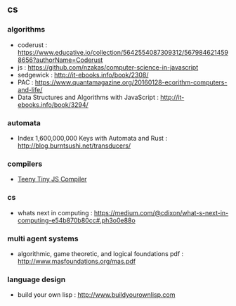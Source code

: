 ## cs

### algorithms
- coderust : https://www.educative.io/collection/5642554087309312/5679846214598656?authorName=Coderust
- js : https://github.com/nzakas/computer-science-in-javascript
- sedgewick : http://it-ebooks.info/book/2308/
- PAC : https://www.quantamagazine.org/20160128-ecorithm-computers-and-life/
- Data Structures and Algorithms with JavaScript : http://it-ebooks.info/book/3294/

### automata
- Index 1,600,000,000 Keys with Automata and Rust : http://blog.burntsushi.net/transducers/

### compilers
- [Teeny Tiny JS Compiler](https://github.com/acdlite/the-super-tiny-compiler/blob/master/super-tiny-compiler.js)

### cs
- whats next in computing : https://medium.com/@cdixon/what-s-next-in-computing-e54b870b80cc#.ph3o0e88o

### multi agent systems
- algorithmic, game theoretic, and logical foundations pdf : http://www.masfoundations.org/mas.pdf

### language design
- build your own lisp : http://www.buildyourownlisp.com

